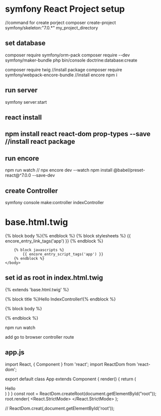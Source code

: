 symfony React Project setup
=====================

//command for create porject
composer create-project symfony/skeleton:"7.0.*" my_project_directory

set database
---------------
composer require symfony/orm-pack
composer require --dev symfony/maker-bundle
php  bin/console doctrine:database:create

composer require twig  //install package
composer require symfony/webpack-encore-bundle //install encore
npm i  

run server
-----------
symfony server:start

react install
--------------------
npm install react react-dom prop-types --save //install react package
-------------
run encore
--------------
npm run watch  //
npx encore dev --watch 
npm install @babel/preset-react@^7.0.0 --save-dev

create Controller
---------------------
symfony console make:controller indexController

base.html.twig
=============================
<!DOCTYPE html>
<html>
    <head>
        <meta charset="UTF-8">
        <title>{% block title %}Welcome!{% endblock %}</title>
    </head>
    <body>
        {% block body %}{% endblock %}
         {% block stylesheets %}
            {{ encore_entry_link_tags('app') }}
        {% endblock %}

        {% block javascripts %}
            {{ encore_entry_script_tags('app') }}
        {% endblock %}
    </body>
</html>

set id as root in index.html.twig
---------------------------------------
{% extends 'base.html.twig' %}

{% block title %}Hello IndexController!{% endblock %}

{% block body %}
<div id="root"></div>
{% endblock %}

npm run watch

add go to browser controller route 

app.js
--------------
import React, { Component } from 'react';
import ReactDom from 'react-dom';

export default class App extends Component {
  render() {
    return (
      <div>Hello</div>
    )
  }
}
const root = ReactDom.createRoot(document.getElementById("root"));
root.render(
  <React.StrictMode>
    <App />
  </React.StrictMode>
);

// ReactDom.creat(<App/>,document.getElementById('root'));

